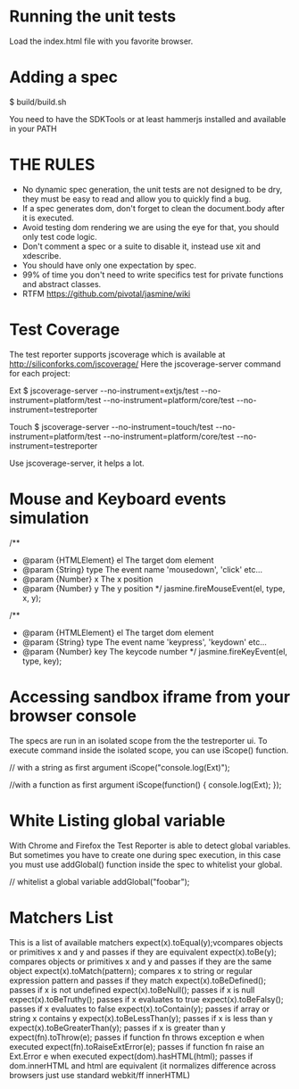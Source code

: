# Running the unit tests #

Load the index.html file with you favorite browser.

# Adding a spec #

$ build/build.sh 

You need to have the SDKTools or at least hammerjs installed and available in your
PATH

# THE RULES 

* No dynamic spec generation, the unit tests are not designed to be dry,
 they must be easy to read and allow you to quickly find a bug.
* If a spec generates dom, don't forget to clean the document.body after 
 it is executed.
* Avoid testing dom rendering we are using the eye for that, you should only test code logic.
* Don't comment a spec or a suite to disable it, instead use xit and xdescribe.
* You should have only one expectation by spec.
* 99% of time you don't need to write specifics test for private functions and abstract classes.
* RTFM https://github.com/pivotal/jasmine/wiki

# Test Coverage #

The test reporter supports jscoverage which is available at http://siliconforks.com/jscoverage/
Here the jscoverage-server command for each project:

Ext
$ jscoverage-server --no-instrument=extjs/test --no-instrument=platform/test --no-instrument=platform/core/test --no-instrument=testreporter

Touch
$ jscoverage-server --no-instrument=touch/test --no-instrument=platform/test --no-instrument=platform/core/test --no-instrument=testreporter

Use jscoverage-server, it helps a lot.

# Mouse and Keyboard events simulation #

/**
 * @param {HTMLElement} el The target dom element
 * @param {String} type The event name 'mousedown', 'click' etc...
 * @param {Number} x The x position
 * @param {Number} y The y position
 */
jasmine.fireMouseEvent(el, type, x, y);

/**
 * @param {HTMLElement} el The target dom element
 * @param {String} type The event name 'keypress', 'keydown' etc...
 * @param {Number} key The keycode number
 */
jasmine.fireKeyEvent(el, type, key);

# Accessing sandbox iframe from your browser console #

The specs are run in an isolated scope from the the testreporter ui.
To execute command inside the isolated scope, you can use iScope() function.

// with a string as first argument
iScope("console.log(Ext)");
 
//with a function as first argument
iScope(function() { console.log(Ext); });


# White Listing global variable #

With Chrome and Firefox the Test Reporter is able to detect global variables. 
But sometimes you have to create one during spec execution, in this case you must use addGlobal() function inside the spec to whitelist your global.


// whitelist a global variable
addGlobal("foobar");


# Matchers List #

This is a list of available matchers
expect(x).toEqual(y);vcompares objects or primitives x and y and passes if they are equivalent
expect(x).toBe(y); compares objects or primitives x and y and passes if they are the same object
expect(x).toMatch(pattern); compares x to string or regular expression pattern and passes if they match
expect(x).toBeDefined(); passes if x is not undefined
expect(x).toBeNull(); passes if x is null
expect(x).toBeTruthy(); passes if x evaluates to true
expect(x).toBeFalsy(); passes if x evaluates to false
expect(x).toContain(y); passes if array or string x contains y
expect(x).toBeLessThan(y); passes if x is less than y
expect(x).toBeGreaterThan(y); passes if x is greater than y
expect(fn).toThrow(e); passes if function fn throws exception e when executed
expect(fn).toRaiseExtError(e); passes if function fn raise an Ext.Error e when executed
expect(dom).hasHTML(html); passes if dom.innerHTML and html are equivalent (it normalizes difference across browsers just use standard webkit/ff innerHTML)

